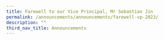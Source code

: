 ```yaml
---
title: Farewell to our Vice Principal, Mr Sebastian Jin
permalink: /announcements/announcements/farewell-vp-2023/
description: ""
third_nav_title: Announcements
---
```

